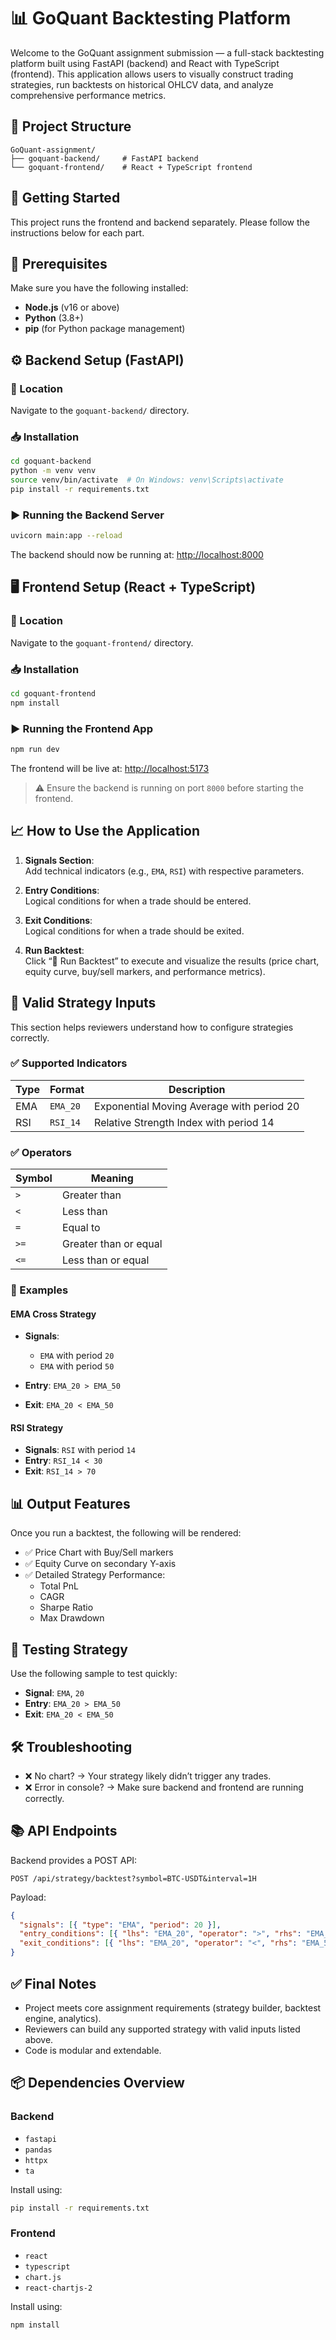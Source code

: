 # 📊 GoQuant Backtesting Platform

Welcome to the GoQuant assignment submission — a full-stack backtesting platform built using FastAPI (backend) and React with TypeScript (frontend). This application allows users to visually construct trading strategies, run backtests on historical OHLCV data, and analyze comprehensive performance metrics.

## 📁 Project Structure

```
GoQuant-assignment/
├── goquant-backend/     # FastAPI backend
└── goquant-frontend/    # React + TypeScript frontend
```

## 🚀 Getting Started

This project runs the frontend and backend separately. Please follow the instructions below for each part.

## 🧠 Prerequisites

Make sure you have the following installed:

- **Node.js** (v16 or above)
- **Python** (3.8+)
- **pip** (for Python package management)

## ⚙️ Backend Setup (FastAPI)

### 📌 Location
Navigate to the `goquant-backend/` directory.

### 📥 Installation

```bash
cd goquant-backend
python -m venv venv
source venv/bin/activate  # On Windows: venv\Scripts\activate
pip install -r requirements.txt
```

### ▶️ Running the Backend Server

```bash
uvicorn main:app --reload
```

The backend should now be running at: [http://localhost:8000](http://localhost:8000)

## 🖥️ Frontend Setup (React + TypeScript)

### 📌 Location
Navigate to the `goquant-frontend/` directory.

### 📥 Installation

```bash
cd goquant-frontend
npm install
```

### ▶️ Running the Frontend App

```bash
npm run dev
```

The frontend will be live at: [http://localhost:5173](http://localhost:5173)

> ⚠️ Ensure the backend is running on port `8000` before starting the frontend.

## 📈 How to Use the Application

1. **Signals Section**:  
   Add technical indicators (e.g., `EMA`, `RSI`) with respective parameters.

2. **Entry Conditions**:  
   Logical conditions for when a trade should be entered.

3. **Exit Conditions**:  
   Logical conditions for when a trade should be exited.

4. **Run Backtest**:  
   Click “🚀 Run Backtest” to execute and visualize the results (price chart, equity curve, buy/sell markers, and performance metrics).

## 🧠 Valid Strategy Inputs

This section helps reviewers understand how to configure strategies correctly.

### ✅ Supported Indicators

| Type | Format | Description |
|------|--------|-------------|
| EMA | `EMA_20` | Exponential Moving Average with period 20 |
| RSI | `RSI_14` | Relative Strength Index with period 14 |

### ✅ Operators

| Symbol | Meaning |
|--------|---------|
| `>`    | Greater than |
| `<`    | Less than |
| `=`    | Equal to |
| `>=`   | Greater than or equal |
| `<=`   | Less than or equal |

### 📌 Examples

#### EMA Cross Strategy

- **Signals**:  
  - `EMA` with period `20`  
  - `EMA` with period `50`

- **Entry**: `EMA_20 > EMA_50`  
- **Exit**: `EMA_20 < EMA_50`

#### RSI Strategy

- **Signals**: `RSI` with period `14`  
- **Entry**: `RSI_14 < 30`  
- **Exit**: `RSI_14 > 70`



## 📊 Output Features

Once you run a backtest, the following will be rendered:

- ✅ Price Chart with Buy/Sell markers  
- ✅ Equity Curve on secondary Y-axis  
- ✅ Detailed Strategy Performance:
  - Total PnL
  - CAGR
  - Sharpe Ratio
  - Max Drawdown

## 🧪 Testing Strategy

Use the following sample to test quickly:

- **Signal**: `EMA`, `20`
- **Entry**: `EMA_20 > EMA_50`
- **Exit**: `EMA_20 < EMA_50`

## 🛠 Troubleshooting

- ❌ No chart? → Your strategy likely didn’t trigger any trades.
- ❌ Error in console? → Make sure backend and frontend are running correctly.

## 📚 API Endpoints

Backend provides a POST API:

```
POST /api/strategy/backtest?symbol=BTC-USDT&interval=1H
```

Payload:

```json
{
  "signals": [{ "type": "EMA", "period": 20 }],
  "entry_conditions": [{ "lhs": "EMA_20", "operator": ">", "rhs": "EMA_50" }],
  "exit_conditions": [{ "lhs": "EMA_20", "operator": "<", "rhs": "EMA_50" }]
}
```

## ✅ Final Notes

- Project meets core assignment requirements (strategy builder, backtest engine, analytics).
- Reviewers can build any supported strategy with valid inputs listed above.
- Code is modular and extendable.

## 📦 Dependencies Overview

### Backend

- `fastapi`
- `pandas`
- `httpx`
- `ta`

Install using:

```bash
pip install -r requirements.txt
```

### Frontend

- `react`
- `typescript`
- `chart.js`
- `react-chartjs-2`

Install using:

```bash
npm install
```

